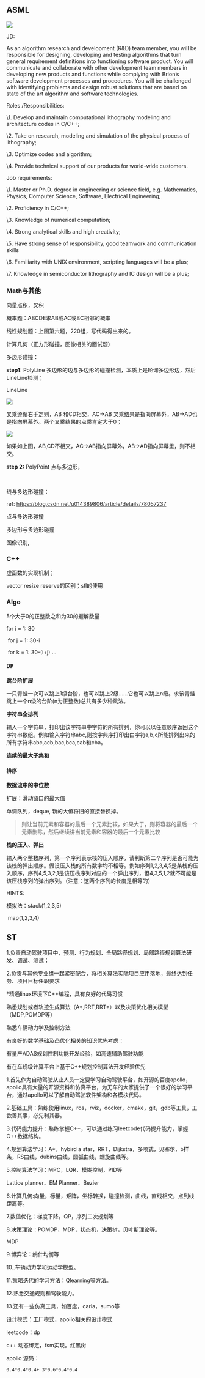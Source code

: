 ## ASML

![](捕获.PNG)

JD:

As an algorithm research and development (R&D) team member, you will be responsible for designing, developing and testing algorithms that turn general requirement definitions into functioning software product. You will communicate and collaborate with other development team members in developing new products and functions while complying with Brion’s software development processes and procedures. You will be challenged with identifying problems and design robust solutions that are based on state of the art algorithm and software technologies.



Roles /Responsibilities:

\1. Develop and maintain computational lithography modeling and architecture codes in C/C++;

\2. Take on research, modeling and simulation of the physical process of lithography;

\3. Optimize codes and algorithm;

\4. Provide technical support of our products for world-wide customers.



Job requirements:

\1. Master or Ph.D. degree in engineering or science field, e.g. Mathematics, Physics, Computer Science, Software, Electrical Engineering;

\2. Proficiency in C/C++;

\3. Knowledge of numerical computation;

\4. Strong analytical skills and high creativity;

\5. Have strong sense of responsibility, good teamwork and communication skills

\6. Familiarity with UNIX environment, scripting languages will be a plus;

\7. Knowledge in semiconductor lithography and IC design will be a plus;



### Math与其他

向量点积，叉积

概率题：ABCDE求AB或AC或BC相邻的概率

线性规划题：上图第六题，220组，写代码得出来的。





计算几何（正方形碰撞，图像相关的面试题）

多边形碰撞：

   **step1:** PolyLine  多边形的边与多边形的碰撞检测，本质上是轮询多边形边，然后LineLine检测；

  LineLine

![](ll1.png)

叉乘遵循右手定则，AB 和CD相交，AC->AB 叉乘结果是指向屏幕外，AB->AD也是指向屏幕外。两个叉乘结果的点乘肯定大于0；

![](ll2.png)

如果如上图，AB,CD不相交，AC->AB指向屏幕外，AB->AD指向屏幕里，则不相交。

  **step 2:** PolyPoint 点与多边形，

​    

线与多边形碰撞：

ref: https://blog.csdn.net/u014389806/article/details/78057237

点与多边形碰撞



多边形与多边形碰撞



图像识别, 





### C++

虚函数的实现机制；

vector resize reserve的区别；stl的使用







### Algo

5个大于0的正整数之和为30的题解数量

for i = 1: 30

​    for j = 1: 30-i

​        for k = 1: 30-(i+j) ...

#### DP

**跳台阶扩展**

一只青蛙一次可以跳上1级台阶，也可以跳上2级……它也可以跳上n级。求该青蛙跳上一个n级的台阶(n为正整数)总共有多少种跳法。



**字符串全排列**

输入一个字符串，打印出该字符串中字符的所有排列，你可以以任意顺序返回这个字符串数组。例如输入字符串abc,则按字典序打印出由字符a,b,c所能排列出来的所有字符串abc,acb,bac,bca,cab和cba。





**连续的最大子集和**





#### 排序

**数据流中的中位数**







扩展：滑动窗口的最大值

单调队列，deque, 新的大值将旧的直接替换掉。

> 则让当前元素和容器的最后一个元素比较，如果大于，则将容器的最后一个元素删除，然后继续讲当前元素和容器的最后一个元素比较









**栈的压入、弹出**

输入两个整数序列，第一个序列表示栈的压入顺序，请判断第二个序列是否可能为该栈的弹出顺序。假设压入栈的所有数字均不相等。例如序列1,2,3,4,5是某栈的压入顺序，序列4,5,3,2,1是该压栈序列对应的一个弹出序列，但4,3,5,1,2就不可能是该压栈序列的弹出序列。（注意：这两个序列的长度是相等的）

HINTS: 

模拟法：stack(1,2,3,5) 

​    map(1,2,3,4)



















## ST

1.负责自动驾驶项目中，预测、行为规划、全局路径规划、局部路径规划算法研发、调试、测试；

2.负责与其他专业组一起紧密配合，将相关算法实际项目应用落地，最终达到任务、项目目标任职要求



*精通linux环境下C++编程，具有良好的代码习惯

熟悉规划或者轨迹生成算法（A*,RRT,RRT*）以及决策优化相关模型（MDP,POMDP等）

熟悉车辆动力学及控制方法

有良好的数学基础及凸优化相关的知识优先考虑：

有量产ADAS规划控制功能开发经验，如高速辅助驾驶功能

有在车规级计算平台上基于C++规划控制算法开发经验优先





1.首先作为自动驾驶从业人员一定要学习自动驾驶平台，如开源的百度apollo，apollo具有大量的开源资料和仿真平台，为无车的大家提供了一个很好的学习平台，通过apollo可以了解自动驾驶软件架构和各模块代码。

2.基础工具：熟练使用linux，ros，rviz，docker，cmake，git，gdb等工具，工欲善其事，必先利其器。



3.代码能力提升：熟练掌握C++，可以通过练习leetcode代码提升能力，掌握C++数据结构。



4.规划算法学习：A*，hybird a star，RRT，Dijkstra，多项式，贝塞尔，b样条，RS曲线，dubins曲线，圆弧曲线，螺旋曲线等。



5.控制算法学习：MPC，LQR，模糊控制，PID等

Lattice planner、EM Planner、Bezier



6.计算几何:向量，标量，矩阵，坐标转换，碰撞检测，曲线，直线相交，点到线距离等。



7.数值优化：梯度下降，QP，序列二次规划等



8.决策理论：POMDP，MDP，状态机，决策树，贝叶斯理论等。

MDP





9.博弈论：纳什均衡等

10..车辆动力学和运动学模型。

11.策略迭代的学习方法：Qlearning等方法。

12.熟悉交通规则和驾驶能力。

13.还有一些仿真工具，如百度，carla，sumo等





设计模式：工厂模式，apollo相关的设计模式

leetcode：dp

c++ 动态绑定，fsm实现。红黑树

apollo 源码：



```
0.4*0.4*0.4+ 3*0.6*0.4*0.4
```



